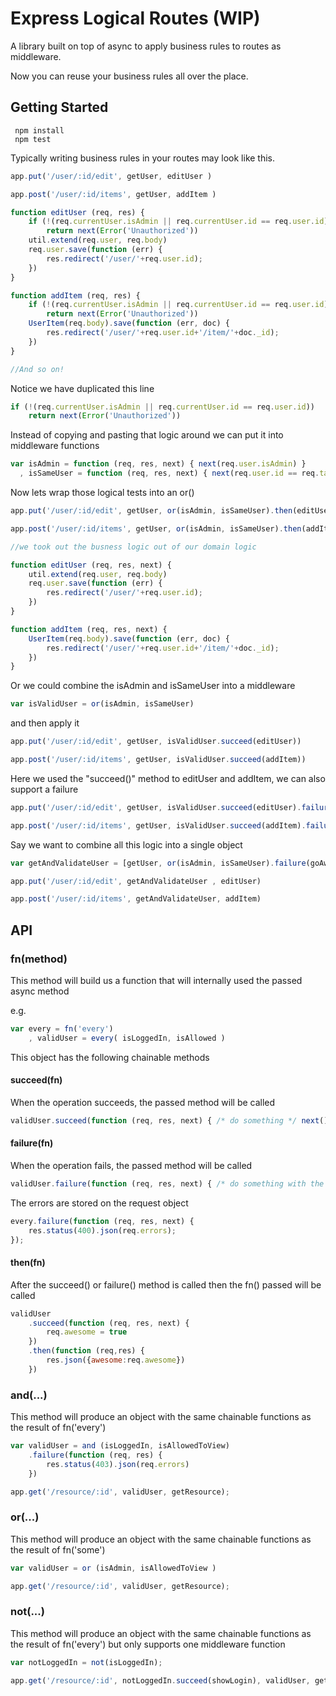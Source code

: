 # Express Logical Routes (WIP)

A library built on top of async to apply business rules to routes as middleware.

Now you can reuse your business rules all over the place.

## Getting Started

     npm install
     npm test

Typically writing business rules in your routes may look like this.

```javascript
app.put('/user/:id/edit', getUser, editUser )

app.post('/user/:id/items', getUser, addItem )

function editUser (req, res) {
	if (!(req.currentUser.isAdmin || req.currentUser.id == req.user.id))
		return next(Error('Unauthorized'))
	util.extend(req.user, req.body)
	req.user.save(function (err) {
		res.redirect('/user/'+req.user.id);
	})
}

function addItem (req, res) {
	if (!(req.currentUser.isAdmin || req.currentUser.id == req.user.id))
		return next(Error('Unauthorized'))
	UserItem(req.body).save(function (err, doc) {
		res.redirect('/user/'+req.user.id+'/item/'+doc._id);
	})
}

//And so on!
```

Notice we have duplicated this line 

```javascript
if (!(req.currentUser.isAdmin || req.currentUser.id == req.user.id))
	return next(Error('Unauthorized'))
```

Instead of copying and pasting that logic around we can put it into middleware functions 

```javascript
var isAdmin = function (req, res, next) { next(req.user.isAdmin) }
  , isSameUser = function (req, res, next) { next(req.user.id == req.target.id) }
```

Now lets wrap those logical tests into an or() 

```javascript
app.put('/user/:id/edit', getUser, or(isAdmin, isSameUser).then(editUser))

app.post('/user/:id/items', getUser, or(isAdmin, isSameUser).then(addItem))

//we took out the busness logic out of our domain logic

function editUser (req, res, next) {
	util.extend(req.user, req.body)
	req.user.save(function (err) {
		res.redirect('/user/'+req.user.id);
	})
}

function addItem (req, res, next) {
	UserItem(req.body).save(function (err, doc) {
		res.redirect('/user/'+req.user.id+'/item/'+doc._id);
	})
}
```

Or we could combine the isAdmin and isSameUser into a middleware

```javascript
var isValidUser = or(isAdmin, isSameUser)
```
and then apply it

```javascript
app.put('/user/:id/edit', getUser, isValidUser.succeed(editUser))

app.post('/user/:id/items', getUser, isValidUser.succeed(addItem))
```
Here we used the "succeed()" method to editUser and addItem, we can also support a failure

```javascript
app.put('/user/:id/edit', getUser, isValidUser.succeed(editUser).failure(goAway))

app.post('/user/:id/items', getUser, isValidUser.succeed(addItem).failure(goAway))
```

Say we want to combine all this logic into a single object

```javascript
var getAndValidateUser = [getUser, or(isAdmin, isSameUser).failure(goAway)];

app.put('/user/:id/edit', getAndValidateUser , editUser)

app.post('/user/:id/items', getAndValidateUser, addItem)
```

## API

### fn(method)

This method will build us a function that will internally used the passed async method

e.g.

```javascript
var every = fn('every')
	, validUser = every( isLoggedIn, isAllowed )
```

This object has the following chainable methods 

#### succeed(fn)

When the operation succeeds, the passed method will be called

```javascript
validUser.succeed(function (req, res, next) { /* do something */ next() })
```

#### failure(fn)

When the operation fails, the passed method will be called

```javascript
validUser.failure(function (req, res, next) { /* do something with the errors */ next() })
```

The errors are stored on the request object

```javascript
every.failure(function (req, res, next) {
	res.status(400).json(req.errors);
});
```

#### then(fn)

After the succeed() or failure() method is called then the fn() passed will be called

```javascript
validUser
	.succeed(function (req, res, next) { 
		req.awesome = true
	})
	.then(function (req,res) { 
		res.json({awesome:req.awesome}) 
	})
```

### and(...)

This method will produce an object with the same chainable functions as the result of fn('every')

```javascript
var validUser = and (isLoggedIn, isAllowedToView)
	.failure(function (req, res) { 
		res.status(403).json(req.errors)
	})

app.get('/resource/:id', validUser, getResource);
```

### or(...)

This method will produce an object with the same chainable functions as the result of fn('some')

```javascript
var validUser = or (isAdmin, isAllowedToView )

app.get('/resource/:id', validUser, getResource);
```

### not(...)

This method will produce an object with the same chainable functions as the result of fn('every') but only supports
one middleware function

```javascript
var notLoggedIn = not(isLoggedIn);

app.get('/resource/:id', notLoggedIn.succeed(showLogin), validUser, getResource);
```
